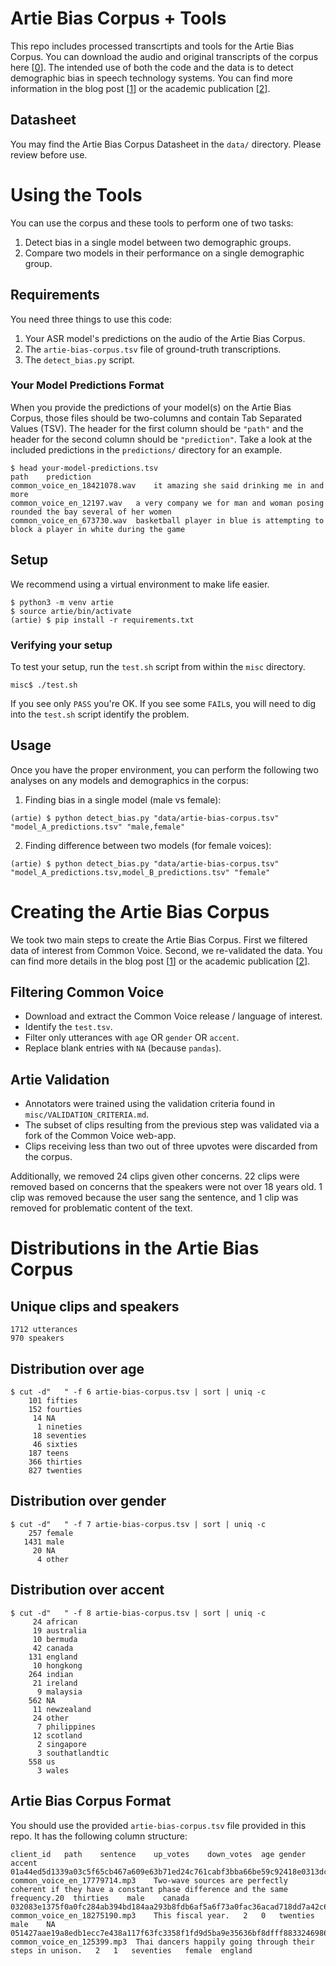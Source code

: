 # Artie Bias Corpus + Tools

This repo includes processed transcrtipts and tools for the Artie Bias Corpus. You can download the audio and original transcripts of the corpus here [[0](http://ml-corpora.artie.com/artie-bias-corpus.tar.gz)]. The intended use of both the code and the data is to detect demographic bias in speech technology systems. You can find more information in the blog post [[1](https://www.artie.com/blog/the-artie-bias-corpus)] or the academic publication [[2](http://www.lrec-conf.org/proceedings/lrec2020/pdf/2020.lrec-1.796.pdf)].

## Datasheet

You may find the Artie Bias Corpus Datasheet in the `data/` directory. Please review before use.


# Using the Tools

You can use the corpus and these tools to perform one of two tasks:

1. Detect bias in a single model between two demographic groups.
2. Compare two models in their performance on a single demographic group.

## Requirements

You need three things to use this code:

1. Your ASR model's predictions on the audio of the Artie Bias Corpus.
2. The `artie-bias-corpus.tsv` file of ground-truth transcriptions.
3. The `detect_bias.py` script.


### Your Model Predictions Format

When you provide the predictions of your model(s) on the Artie Bias Corpus, those files should be two-columns and contain Tab Separated Values (TSV). The header for the first column should be `"path"` and the header for the second column should be `"prediction"`. Take a look at the included predictions in the `predictions/` directory for an example.

```
$ head your-model-predictions.tsv
path	prediction
common_voice_en_18421078.wav	it amazing she said drinking me in and more
common_voice_en_12197.wav	a very company we for man and woman posing rounded the bay several of her women
common_voice_en_673730.wav	basketball player in blue is attempting to block a player in white during the game
```

## Setup

We recommend using a virtual environment to make life easier.

```
$ python3 -m venv artie
$ source artie/bin/activate
(artie) $ pip install -r requirements.txt
```

### Verifying your setup

To test your setup, run the `test.sh` script from within the `misc` directory.

```
misc$ ./test.sh
```

If you see only `PASS` you're OK. If you see some `FAIL`s, you will need to dig into the `test.sh` script identify the problem.


## Usage

Once you have the proper environment, you can perform the following two analyses on any models and demographics in the corpus:

1. Finding bias in a single model (male vs female):

```
(artie) $ python detect_bias.py "data/artie-bias-corpus.tsv" "model_A_predictions.tsv" "male,female"
```

2. Finding difference between two models (for female voices):

```
(artie) $ python detect_bias.py "data/artie-bias-corpus.tsv" "model_A_predictions.tsv,model_B_predictions.tsv" "female"
```


# Creating the Artie Bias Corpus 

We took two main steps to create the Artie Bias Corpus. First we filtered data of interest from Common Voice. Second, we re-validated the data. You can find more details in the blog post [[1](https://www.artie.com/blog/the-artie-bias-corpus)] or the academic publication [[2](http://www.lrec-conf.org/proceedings/lrec2020/pdf/2020.lrec-1.796.pdf)].

## Filtering Common Voice 

- Download and extract the Common Voice release / language of interest.
- Identify the `test.tsv`.
- Filter only utterances with `age` OR `gender` OR `accent`.
- Replace blank entries with `NA` (because `pandas`).

## Artie Validation

- Annotators were trained using the validation criteria found in `misc/VALIDATION_CRITERIA.md`.
- The subset of clips resulting from the previous step was validated via a fork of the Common Voice web-app.
- Clips receiving less than two out of three upvotes were discarded from the corpus.

Additionally, we removed 24 clips given other concerns. 22 clips were removed based on concerns that the speakers were not over 18 years old. 1 clip was removed because the user sang the sentence, and 1 clip was removed for problematic content of the text.


# Distributions in the Artie Bias Corpus

## Unique clips and speakers
```
1712 utterances
970 speakers
```

## Distribution over age
```
$ cut -d"   " -f 6 artie-bias-corpus.tsv | sort | uniq -c
    101 fifties
    152 fourties
     14 NA
      1 nineties
     18 seventies
     46 sixties
    187 teens
    366 thirties
    827 twenties
```

## Distribution over gender
```
$ cut -d"   " -f 7 artie-bias-corpus.tsv | sort | uniq -c
    257 female
   1431 male
     20 NA
      4 other
```

## Distribution over accent
```
$ cut -d"   " -f 8 artie-bias-corpus.tsv | sort | uniq -c
     24 african
     19 australia
     10 bermuda
     42 canada
    131 england
     10 hongkong
    264 indian
     21 ireland
      9 malaysia
    562 NA
     11 newzealand
     24 other
      7 philippines
     12 scotland
      2 singapore
      3 southatlandtic
    558 us
      3 wales
```

## Artie Bias Corpus Format

You should use the provided `artie-bias-corpus.tsv` file provided in this repo. It has the following column structure:

```
client_id	path	sentence	up_votes	down_votes	age	gender	accent
01a44ed5d1339a03c5f65cb467a609e63b71ed24c761cabf3bba66be59c92418e0313dce376ec5e11d6b209f9314ffd3bd8ff629e559dddb9911bc4cb13f9b9f	common_voice_en_17779714.mp3	Two-wave sources are perfectly coherent if they have a constant phase difference and the same frequency.20	thirties	male	canada
032083e1375f0a0fc284ab394bd184aa293b8fdb6af5a6f73a0fac36acad718dd7a42c682e3b8b323d901afbd749cfc261877ca94ab3a7df1e68ef8f92124e75	common_voice_en_18275190.mp3	This fiscal year.	2	0	twenties	male	NA
051427aae19a8edb1ecc7e438a117f63fc3358f1fd9d5ba9e35636bf8dfff88332469860d6c192fb09d67eaf614ca6916b0405adb4becfce54c8f274da1e999c	common_voice_en_125399.mp3	Thai dancers happily going through their steps in unison.	2	1	seventies	female	england
```
